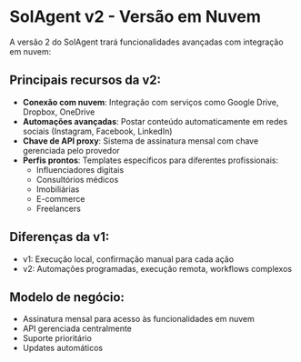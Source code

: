 # SolAgent v2 - Versão em Nuvem

A versão 2 do SolAgent trará funcionalidades avançadas com integração em nuvem:

## Principais recursos da v2:

- **Conexão com nuvem**: Integração com serviços como Google Drive, Dropbox, OneDrive
- **Automações avançadas**: Postar conteúdo automaticamente em redes sociais (Instagram, Facebook, LinkedIn)
- **Chave de API proxy**: Sistema de assinatura mensal com chave gerenciada pelo provedor
- **Perfis prontos**: Templates específicos para diferentes profissionais:
  - Influenciadores digitais
  - Consultórios médicos
  - Imobiliárias
  - E-commerce
  - Freelancers

## Diferenças da v1:

- v1: Execução local, confirmação manual para cada ação
- v2: Automações programadas, execução remota, workflows complexos

## Modelo de negócio:

- Assinatura mensal para acesso às funcionalidades em nuvem
- API gerenciada centralmente
- Suporte prioritário
- Updates automáticos